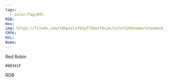 ```yaml
---
tags:
  - Color/Tag/NTC
RGB:
Hex:
img: https://filedn.com/l0hpzxl1f01yT7GHxtF8cyk/Color%20Snake/standard_csv_to_svg//80341F.svg
CMYK:
HSL:
Name:
---
```

Red Robin
```palette
#80341F
```
RGB
